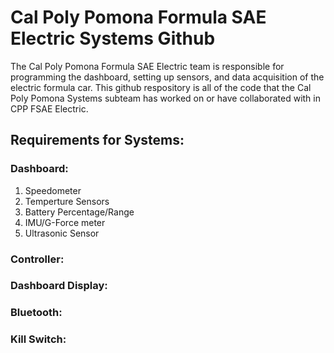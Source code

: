 # Cal Poly Pomona Formula SAE Electric Systems Github
The Cal Poly Pomona Formula SAE Electric team is responsible for programming the dashboard, setting up sensors, and data acquisition of the electric formula car. This github respository is all of the code that the Cal Poly Pomona Systems subteam has worked on or have collaborated with in CPP FSAE Electric.
## Requirements for Systems:
### Dashboard:
1. Speedometer
2. Temperture Sensors
3. Battery Percentage/Range
4. IMU/G-Force meter
5. Ultrasonic Sensor
### Controller:
### Dashboard Display:
### Bluetooth:
### Kill Switch:



